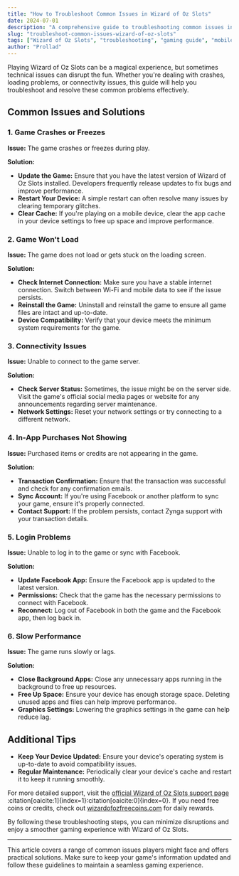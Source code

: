 ```yaml
---
title: "How to Troubleshoot Common Issues in Wizard of Oz Slots"
date: 2024-07-01
description: "A comprehensive guide to troubleshooting common issues in Wizard of Oz Slots, helping players solve problems quickly and efficiently."
slug: "troubleshoot-common-issues-wizard-of-oz-slots"
tags: ["Wizard of Oz Slots", "troubleshooting", "gaming guide", "mobile games"]
author: "Prollad"
---
```


Playing Wizard of Oz Slots can be a magical experience, but sometimes technical issues can disrupt the fun. Whether you're dealing with crashes, loading problems, or connectivity issues, this guide will help you troubleshoot and resolve these common problems effectively.

## Common Issues and Solutions

### 1. Game Crashes or Freezes

**Issue:** The game crashes or freezes during play.

**Solution:** 
- **Update the Game:** Ensure that you have the latest version of Wizard of Oz Slots installed. Developers frequently release updates to fix bugs and improve performance.
- **Restart Your Device:** A simple restart can often resolve many issues by clearing temporary glitches.
- **Clear Cache:** If you're playing on a mobile device, clear the app cache in your device settings to free up space and improve performance.

### 2. Game Won't Load

**Issue:** The game does not load or gets stuck on the loading screen.

**Solution:**
- **Check Internet Connection:** Make sure you have a stable internet connection. Switch between Wi-Fi and mobile data to see if the issue persists.
- **Reinstall the Game:** Uninstall and reinstall the game to ensure all game files are intact and up-to-date.
- **Device Compatibility:** Verify that your device meets the minimum system requirements for the game.

### 3. Connectivity Issues

**Issue:** Unable to connect to the game server.

**Solution:**
- **Check Server Status:** Sometimes, the issue might be on the server side. Visit the game's official social media pages or website for any announcements regarding server maintenance.
- **Network Settings:** Reset your network settings or try connecting to a different network.

### 4. In-App Purchases Not Showing

**Issue:** Purchased items or credits are not appearing in the game.

**Solution:**
- **Transaction Confirmation:** Ensure that the transaction was successful and check for any confirmation emails.
- **Sync Account:** If you're using Facebook or another platform to sync your game, ensure it's properly connected.
- **Contact Support:** If the problem persists, contact Zynga support with your transaction details.

### 5. Login Problems

**Issue:** Unable to log in to the game or sync with Facebook.

**Solution:**
- **Update Facebook App:** Ensure the Facebook app is updated to the latest version.
- **Permissions:** Check that the game has the necessary permissions to connect with Facebook.
- **Reconnect:** Log out of Facebook in both the game and the Facebook app, then log back in.

### 6. Slow Performance

**Issue:** The game runs slowly or lags.

**Solution:**
- **Close Background Apps:** Close any unnecessary apps running in the background to free up resources.
- **Free Up Space:** Ensure your device has enough storage space. Deleting unused apps and files can help improve performance.
- **Graphics Settings:** Lowering the graphics settings in the game can help reduce lag.

## Additional Tips

- **Keep Your Device Updated:** Ensure your device's operating system is up-to-date to avoid compatibility issues.
- **Regular Maintenance:** Periodically clear your device's cache and restart it to keep it running smoothly.

For more detailed support, visit the [official Wizard of Oz Slots support page](https://zyngasupport.helpshift.com/hc/en/23-wizard-of-oz-slots/)&#8203;:citation[oaicite:1]{index=1}&#8203;&#8203;:citation[oaicite:0]{index=0}&#8203;. If you need free coins or credits, check out [wizardofozfreecoins.com](https://www.wizardofozfreecoins.com) for daily rewards.

By following these troubleshooting steps, you can minimize disruptions and enjoy a smoother gaming experience with Wizard of Oz Slots.

---

This article covers a range of common issues players might face and offers practical solutions. Make sure to keep your game's information updated and follow these guidelines to maintain a seamless gaming experience.